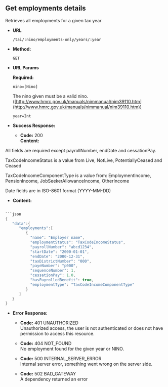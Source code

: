 Get employments details
----
  Retrieves all employments for a given tax year
  
* **URL**

  `/tai/:nino/employments-only/years/:year`

* **Method:**
  
  `GET`
  
*  **URL Params**

   **Required:**
 
   `nino=[Nino]` 
   
   The nino given must be a valid nino. ([http://www.hmrc.gov.uk/manuals/nimmanual/nim39110.htm](http://www.hmrc.gov.uk/manuals/nimmanual/nim39110.htm))

   `year=Int`

* **Success Response:**

  * **Code:** 200 <br />
    **Content:**

All fields are required except payrollNumber, endDate and cessationPay.

TaxCodeIncomeStatus is a value from Live, NotLive, PotentiallyCeased and Ceased

TaxCodeIncomeComponentType is a value from: EmploymentIncome, PensionIncome, JobSeekerAllowanceIncome, OtherIncome

Date fields are in ISO-8601 format (YYYY-MM-DD)
  * **Content:**

```scala

```json
{
   "data":{
      "employments":[
         {
           "name": "Employer name",
           "employmentStatus": "TaxCodeIncomeStatus",
           "payrollNumber": "abcd1234",
           "startDate": "2000-01-01",
           "endDate": "2000-12-31",
           "taxDistrictNumber": "000",
           "payeNumber": "p000",
           "sequenceNumber": 1,
           "cessationPay": 1.0,
           "hasPayrolledBenefit": true,
           "employmentType": "TaxCodeIncomeComponentType"
         }
      ]
   }
}
```
 
* **Error Response:**

  * **Code:** 401 UNAUTHORIZED <br />
    Unauthorized access, the user is not authenticated or does not have permission to access this resource. <br />

  * **Code:** 404 NOT_FOUND <br />
    No employment found for the given year or NINO.<br />
  
  * **Code:** 500 INTERNAL_SERVER_ERROR <br />
    Internal server error, something went wrong on the server side. <br />

  * **Code:** 502 BAD_GATEWAY <br />
    A dependency returned an error <br />
